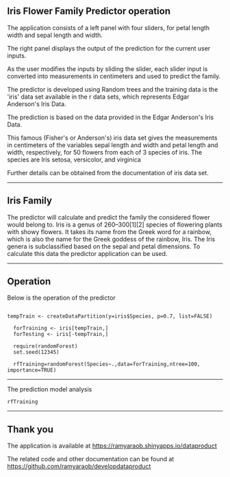 
## Iris Flower Family Predictor operation

The application consists of a left panel with four sliders, for petal length width and sepal length and width. 

The right panel displays the output of the prediction for the current user inputs.

As the user modifies the inputs by sliding the slider, each slider input is converted into measurements in centimeters and used to predict the family.

The predictor is developed using Random trees and the training data is the 'iris' data set available in the r data sets, which represents Edgar Anderson's Iris Data.

The prediction is based on the data provided in the Edgar Anderson's Iris Data.

This famous (Fisher's or Anderson's) iris data set gives the measurements in centimeters of the variables sepal length and width and petal length and width, respectively, for 50 flowers from each of 3 species of iris. The species are Iris setosa, versicolor, and virginica

Further details can be obtained from the documentation of iris data set.


---
## Iris Family

The predictor will calculate and predict the family the considered flower would belong to.
Iris is a genus of 260–300[1][2] species of flowering plants with showy flowers. It takes its name from the Greek word for a rainbow, which is also the name for the Greek goddess of the rainbow, Iris.
The Iris genera is subclassified based on the sepal and petal dimensions. To calculate this data the predictor application can be used.

---

## Operation
Below is the operation of the predictor
```{r}

tempTrain <- createDataPartition(y=iris$Species, p=0.7, list=FALSE)
  
  forTraining <- iris[tempTrain,] 
  forTesting <- iris[-tempTrain,]
  
  require(randomForest)
  set.seed(12345)
  
  rfTraining=randomForest(Species~.,data=forTraining,ntree=100, importance=TRUE)

```

---
The prediction model analysis

```{r}
rfTraining

```

----

## Thank you

The application is available at https://ramyaraob.shinyapps.io/dataproduct

The related code and other documentation can be found at https://github.com/ramyaraob/developdataproduct



